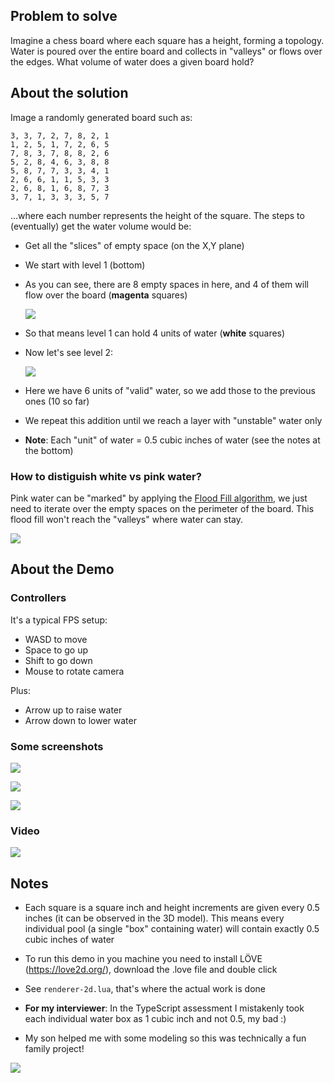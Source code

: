 ## Problem to solve

Imagine a chess board where each square has a height, forming a topology. Water is poured over the entire board and collects in "valleys" or flows over the edges. What volume of water does a given board hold?

## About the solution

Image a randomly generated board such as:

```
3, 3, 7, 2, 7, 8, 2, 1
1, 2, 5, 1, 7, 2, 6, 5
7, 8, 3, 7, 8, 8, 2, 6
5, 2, 8, 4, 6, 3, 8, 8
5, 8, 7, 7, 3, 3, 4, 1
2, 6, 6, 1, 1, 5, 3, 3
2, 6, 8, 1, 6, 8, 7, 3
3, 7, 1, 3, 3, 3, 5, 7
```
...where each number represents the height of the square. The steps to (eventually) get the water volume would be:

* Get all the "slices" of empty space (on the X,Y plane)
* We start with level 1 (bottom)
* As you can see, there are 8 empty spaces in here, and 4 of them will flow over the board (**magenta** squares)

  ![](https://raw.githubusercontent.com/tavuntu/chess-board-water-demo/main/assets/readme_media/empty-spaces-1.png)
* So that means level 1 can hold 4 units of water (**white** squares)
* Now let's see level 2:

  ![](https://raw.githubusercontent.com/tavuntu/chess-board-water-demo/main/assets/readme_media/empty-spaces-2.png)
* Here we have 6 units of "valid" water, so we add those to the previous ones (10 so far)
* We repeat this addition until we reach a layer with "unstable" water only
* **Note**: Each "unit" of water = 0.5 cubic inches of water (see the notes at the bottom)

### How to distiguish white vs pink water?

Pink water can be "marked" by applying the [Flood Fill algorithm](https://en.wikipedia.org/wiki/Flood_fill), we just need to iterate over the empty spaces on the perimeter of the board. This flood fill won't reach the "valleys" where water can stay.

![](https://raw.githubusercontent.com/tavuntu/chess-board-water-demo/main/assets/readme_media/flood.gif)

## About the Demo

### Controllers

It's a typical FPS setup:

* WASD to move
* Space to go up
* Shift to go down
* Mouse to rotate camera

Plus:

* Arrow up to raise water
* Arrow down to lower water

### Some screenshots

![](https://raw.githubusercontent.com/tavuntu/chess-board-water-demo/main/assets/readme_media/1.png)

![](https://raw.githubusercontent.com/tavuntu/chess-board-water-demo/main/assets/readme_media/2.png)

![](https://raw.githubusercontent.com/tavuntu/chess-board-water-demo/main/assets/readme_media/3.png)

### Video

[![](https://i.postimg.cc/NMh4Nsb1/yt-image.png)](https://youtu.be/1Emp2AY2rUY)

## Notes

* Each square is a square inch and height increments are given every 0.5 inches (it can be observed in the 3D model). This means every individual pool (a single "box" containing water) will contain exactly 0.5 cubic inches of water

* To run this demo in you machine you need to install LÖVE (https://love2d.org/), download the .love file and double click

* See `renderer-2d.lua`, that's where the actual work is done

* **For my interviewer**: In the TypeScript assessment I mistakenly took each individual water box as 1 cubic inch and not 0.5, my bad :)

* My son helped me with some modeling so this was technically a fun family project!

![](https://raw.githubusercontent.com/tavuntu/chess-board-water-demo/main/assets/readme_media/clay-model.png)
